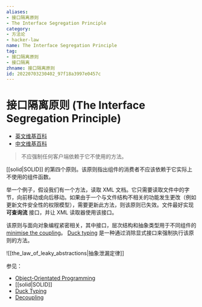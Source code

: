 ```yaml
---
aliases:
- 接口隔离原则
- The Interface Segregation Principle
category:
- 方法论
- hacker-law
name: The Interface Segregation Principle
tag:
- 接口隔离原则
- 接口隔离
zhname: 接口隔离原则
id: 20220703230402_97f18a3997e0457c
---
```


# 接口隔离原则 (The Interface Segregation Principle)

- [英文维基百科](https://en.wikipedia.org/wiki/Interface_segregation_principle)
- [中文维基百科](https://zh.wikipedia.org/wiki/%E6%8E%A5%E5%8F%A3%E9%9A%94%E7%A6%BB%E5%8E%9F%E5%88%99)

> 不应强制任何客户端依赖于它不使用的方法。

[[solid|SOLID]] 的第四个原则。该原则指出组件的消费者不应该依赖于它实际上不使用的组件函数。

举一个例子，假设我们有一个方法，读取 XML 文档。它只需要读取文件中的字节，向前移动或向后移动。如果由于一个与文件结构不相关的功能发生更改（例如更新文件安全性的权限模型），需要更新此方法，则该原则已失效。文件最好实现 **可查询流** 接口，并让 XML 读取器使用该接口。

该原则与面向对象编程紧密相关，其中接口，层次结构和抽象类型用于不同组件的 [minimise the coupling](#todo)。 [Duck typing](#todo) 是一种通过消除显式接口来强制执行该原则的方法。

![[the_law_of_leaky_abstractions|抽象泄漏定律]]

参见：

- [Object-Orientated Programming](#todo)
- [[solid|SOLID]]
- [Duck Typing](#todo)
- [Decoupling](#todo)

